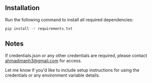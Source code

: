 ## Installation

Run the following command to install all required dependencies:

```bash
pip install -r requirements.txt
```

## Notes

If credentials.json or any other credentials are required, please contact ahmadimanh3@gmail.com for access.

Let me know if you'd like to include setup instructions for using the credentials or any environment variable details.
